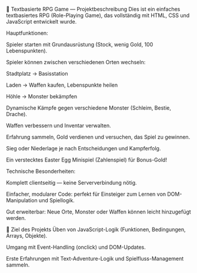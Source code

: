 📜 Textbasierte RPG Game — Projektbeschreibung
Dies ist ein einfaches textbasiertes RPG (Role-Playing Game), das vollständig mit HTML, CSS und JavaScript entwickelt wurde.

Hauptfunktionen:

Spieler starten mit Grundausrüstung (Stock, wenig Gold, 100 Lebenspunkten).

Spieler können zwischen verschiedenen Orten wechseln:

Stadtplatz → Basisstation

Laden → Waffen kaufen, Lebenspunkte heilen

Höhle → Monster bekämpfen

Dynamische Kämpfe gegen verschiedene Monster (Schleim, Bestie, Drache).

Waffen verbessern und Inventar verwalten.

Erfahrung sammeln, Gold verdienen und versuchen, das Spiel zu gewinnen.

Sieg oder Niederlage je nach Entscheidungen und Kampferfolg.

Ein verstecktes Easter Egg Minispiel (Zahlenspiel) für Bonus-Gold!

Technische Besonderheiten:

Komplett clientseitig — keine Serververbindung nötig.

Einfacher, modularer Code: perfekt für Einsteiger zum Lernen von DOM-Manipulation und Spiellogik.

Gut erweiterbar: Neue Orte, Monster oder Waffen können leicht hinzugefügt werden.

🎯 Ziel des Projekts
Üben von JavaScript-Logik (Funktionen, Bedingungen, Arrays, Objekte).

Umgang mit Event-Handling (onclick) und DOM-Updates.

Erste Erfahrungen mit Text-Adventure-Logik und Spielfluss-Management sammeln.
